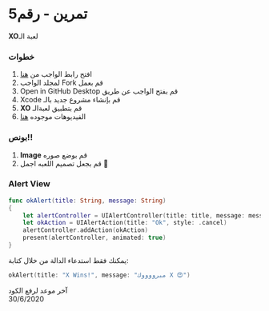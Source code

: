 
#   5تمرين - رقم
 **XO**لعبة الـ 

 
### خطوات 

1. افتح رابط الواجب من [هنا](https://github.com/kuwaitcodes/ios-cw-5)
2. لمجلد الواجب Fork قم بعمل
3. Open in GitHub Desktop قم بفتح الواجب عن طريق 
4. Xcode قم بإنشاء مشروع جديد بالـ
5. **XO** قم بتطبيق لعبةالـ
6. الفيديوهات  موجوده [هنا](https://app.code.kw/%D8%A8%D8%B1%D9%85%D8%AC%D8%A9-%D8%AA%D8%B7%D8%A8%D9%8A%D9%82%D8%A7%D8%AA-%D8%A7%D9%84%D8%A7%D9%8A%D9%81%D9%88%D9%86-%D9%85%D8%B9-%D8%B3%D9%88%D9%8A%D9%81%D8%AA-Swift-KFAS/ios-%D8%AA%D9%85%D8%A7%D8%B1%D9%8A%D9%86/ios-x-o/%D8%AA%D8%B5%D9%85%D9%8A%D9%85-%D9%88%D8%A7%D8%AC%D9%87%D8%A9-x-o) 

### بونص!!
1. **Image** قم بوضع صوره 
2. قم بجعل تصميم اللعبه اجمل 🤩

### Alert View
<div dir="ltr">

```Swift
func okAlert(title: String, message: String)
{
    let alertController = UIAlertController(title: title, message: message, preferredStyle: .alert)
    let okAction = UIAlertAction(title: "Ok", style: .cancel)
    alertController.addAction(okAction)
    present(alertController, animated: true)
}
```
يمكنك فقط استدعاء الدالة من خلال كتابة: 

```Swift
okAlert(title: "X Wins!", message: "مبرووووك X 😍")
```
</div>

آخر موعد لرفع الكود\
30/6/2020
